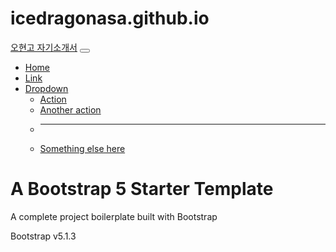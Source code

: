 # icedragonasa.github.io
<!DOCTYPE html>
<html lang="en">
    <head>
        <meta charset="utf-8" />
        <meta name="viewport" content="width=device-width, initial-scale=1, shrink-to-fit=no" />
        <meta name="description" content="" />
        <meta name="author" content="" />
        <title>Bare - Hi Template</title>
        <!-- Favicon-->
        <link rel="icon" type="image/x-icon" href="assets/favicon.ico" />
        <!-- Core theme CSS (includes Bootstrap)-->
        <link href="css/styles.css" rel="stylesheet" />
    </head>
    <body>
        <!-- Responsive navbar-->
        <nav class="navbar navbar-expand-lg navbar-dark bg-dark">
            <div class="container">
                <a class="navbar-brand" href="#">오현고 자기소개서</a>
                <button class="navbar-toggler" type="button" data-bs-toggle="collapse" data-bs-target="#navbarSupportedContent" aria-controls="navbarSupportedContent" aria-expanded="false" aria-label="Toggle navigation"><span class="navbar-toggler-icon"></span></button>
                <div class="collapse navbar-collapse" id="navbarSupportedContent">
                    <ul class="navbar-nav ms-auto mb-2 mb-lg-0">
                        <li class="nav-item"><a class="nav-link active" aria-current="page" href="#">Home</a></li>
                        <li class="nav-item"><a class="nav-link" href="#">Link</a></li>
                        <li class="nav-item dropdown">
                            <a class="nav-link dropdown-toggle" id="navbarDropdown" href="#" role="button" data-bs-toggle="dropdown" aria-expanded="false">Dropdown</a>
                            <ul class="dropdown-menu dropdown-menu-end" aria-labelledby="navbarDropdown">
                                <li><a class="dropdown-item" href="#">Action</a></li>
                                <li><a class="dropdown-item" href="#">Another action</a></li>
                                <li><hr class="dropdown-divider" /></li>
                                <li><a class="dropdown-item" href="#">Something else here</a></li>
                            </ul>
                        </li>
                    </ul>
                </div>
            </div>
        </nav>
        <!-- Page content-->
        <div class="container">
            <div class="text-center mt-5">
                <h1>A Bootstrap 5 Starter Template</h1>
                <p class="lead">A complete project boilerplate built with Bootstrap</p>
                <p>Bootstrap v5.1.3</p>
            </div>
        </div>
        <!-- Bootstrap core JS-->
        <script src="https://cdn.jsdelivr.net/npm/bootstrap@5.1.3/dist/js/bootstrap.bundle.min.js"></script>
        <!-- Core theme JS-->
        <script src="js/scripts.js"></script>
    </body>
</html>
